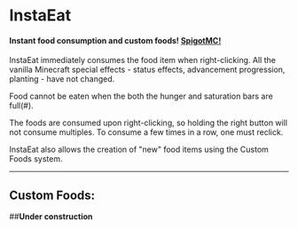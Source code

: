 # InstaEat
#### Instant food consumption and custom foods! [SpigotMC!](https://www.spigotmc.org/resources/instaeat.83645/)

InstaEat immediately consumes the food item when right-clicking. All the vanilla Minecraft special effects - status effects, advancement progression, planting - have not changed.

Food cannot be eaten when the both the hunger and saturation bars are full(#).

The foods are consumed upon right-clicking, so holding the right button will not consume multiples. To consume a few times in a row, one must reclick.

InstaEat also allows the creation of "new" food items using the Custom Foods system.
***
## **Custom Foods:**

##**Under construction**
